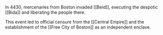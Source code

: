 In 4430, mercenaries from Boston invaded [[Beid]], executing the despotic [[Bida]] and liberating the people there.

This event led to official censure from the [[Central Empire]] and the establishment of the [[Free City of Boston]] as an independent enclave.